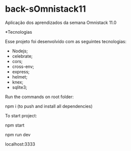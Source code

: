 # back-sOmnistack11
Aplicação dos aprendizados da semana Omnistack 11.0

*Tecnologias

Esse projeto foi desenvolvido com as seguintes tecnologias:

   - Nodejs;
   - celebrate;
   - cors;
   - cross-env;
   - express;
   - helmet;
   - knex;
   - sqlite3;


Run the commands on root folder:

   npm i (to push and install all dependencies)


To start project:

   npm start

   npm run dev

   localhost:3333
   
   
   
